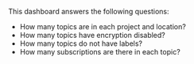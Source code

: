 This dashboard answers the following questions:

- How many topics are in each project and location?
- How many topics have encryption disabled?
- How many topics do not have labels?
- How many subscriptions are there in each topic?